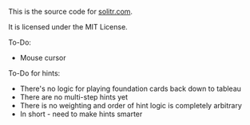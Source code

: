 This is the source code for [solitr.com](http://www.solitr.com/).

It is licensed under the MIT License.

To-Do:

* Mouse cursor

To-Do for hints:

* There's no logic for playing foundation cards back down to tableau
* There are no multi-step hints yet
* There is no weighting and order of hint logic is completely arbitrary
* In short - need to make hints smarter

